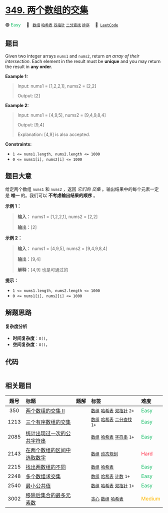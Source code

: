 # [349. 两个数组的交集](https://leetcode.com/problems/intersection-of-two-arrays)

🟢 <font color=#15bd66>Easy</font>&emsp; 🔖&ensp; [`数组`](/outline/tag/array.md) [`哈希表`](/outline/tag/hash-table.md) [`双指针`](/outline/tag/two-pointers.md) [`二分查找`](/outline/tag/binary-search.md) [`排序`](/outline/tag/sorting.md)&emsp; 🔗&ensp;[`LeetCode`](https://leetcode.com/problems/intersection-of-two-arrays)

## 题目

Given two integer arrays `nums1` and `nums2`, return _an array of their
intersection_. Each element in the result must be **unique** and you may
return the result in **any order**.



**Example 1:**

> Input: nums1 = [1,2,2,1], nums2 = [2,2]
> 
> Output: [2]

**Example 2:**

> Input: nums1 = [4,9,5], nums2 = [9,4,9,8,4]
> 
> Output: [9,4]
> 
> Explanation: [4,9] is also accepted.

**Constraints:**

  * `1 <= nums1.length, nums2.length <= 1000`
  * `0 <= nums1[i], nums2[i] <= 1000`


## 题目大意

给定两个数组 `nums1` 和 `nums2` ，返回 _它们的 交集_ 。输出结果中的每个元素一定是 **唯一** 的。我们可以
**不考虑输出结果的顺序** 。



**示例 1：**

> 
> 
> 
> 
> 
> **输入：** nums1 = [1,2,2,1], nums2 = [2,2]
> 
> **输出：**[2]
> 
> 

**示例 2：**

> 
> 
> 
> 
> 
> **输入：** nums1 = [4,9,5], nums2 = [9,4,9,8,4]
> 
> **输出：**[9,4]
> 
> **解释：**[4,9] 也是可通过的
> 
> 



**提示：**

  * `1 <= nums1.length, nums2.length <= 1000`
  * `0 <= nums1[i], nums2[i] <= 1000`


## 解题思路

#### 复杂度分析

- **时间复杂度**：`O()`，
- **空间复杂度**：`O()`，

## 代码

```javascript

```

## 相关题目

<!-- prettier-ignore -->
| 题号 | 标题 | 题解 | 标签 | 难度 |
| :------: | :------ | :------: | :------ | :------ |
| 350 | [两个数组的交集 II](https://leetcode.com/problems/intersection-of-two-arrays-ii) |  |  [`数组`](/outline/tag/array.md) [`哈希表`](/outline/tag/hash-table.md) [`双指针`](/outline/tag/two-pointers.md) `2+` | <font color=#15bd66>Easy</font> |
| 1213 | [三个有序数组的交集](https://leetcode.com/problems/intersection-of-three-sorted-arrays) |  |  [`数组`](/outline/tag/array.md) [`哈希表`](/outline/tag/hash-table.md) [`二分查找`](/outline/tag/binary-search.md) `1+` | <font color=#15bd66>Easy</font> |
| 2085 | [统计出现过一次的公共字符串](https://leetcode.com/problems/count-common-words-with-one-occurrence) |  |  [`数组`](/outline/tag/array.md) [`哈希表`](/outline/tag/hash-table.md) [`字符串`](/outline/tag/string.md) `1+` | <font color=#15bd66>Easy</font> |
| 2143 | [在两个数组的区间中选取数字](https://leetcode.com/problems/choose-numbers-from-two-arrays-in-range) |  |  [`数组`](/outline/tag/array.md) [`动态规划`](/outline/tag/dynamic-programming.md) | <font color=#ff334b>Hard</font> |
| 2215 | [找出两数组的不同](https://leetcode.com/problems/find-the-difference-of-two-arrays) |  |  [`数组`](/outline/tag/array.md) [`哈希表`](/outline/tag/hash-table.md) | <font color=#15bd66>Easy</font> |
| 2248 | [多个数组求交集](https://leetcode.com/problems/intersection-of-multiple-arrays) |  |  [`数组`](/outline/tag/array.md) [`哈希表`](/outline/tag/hash-table.md) [`计数`](/outline/tag/counting.md) `1+` | <font color=#15bd66>Easy</font> |
| 2540 | [最小公共值](https://leetcode.com/problems/minimum-common-value) |  |  [`数组`](/outline/tag/array.md) [`哈希表`](/outline/tag/hash-table.md) [`双指针`](/outline/tag/two-pointers.md) `1+` | <font color=#15bd66>Easy</font> |
| 3002 | [移除后集合的最多元素数](https://leetcode.com/problems/maximum-size-of-a-set-after-removals) |  |  [`贪心`](/outline/tag/greedy.md) [`数组`](/outline/tag/array.md) [`哈希表`](/outline/tag/hash-table.md) | <font color=#ffb800>Medium</font> |

<style>
.blue {
    background-color: #096dd9;
    padding: 0.25rem 0.5rem;
    margin: 0;
    font-size: 0.85em;
    border-radius: 3px;
    color: white;
    font-weight: 500;
}
table th:first-of-type { width: 10%; }
table th:nth-of-type(2) { width: 35%; }
table th:nth-of-type(3) { width: 10%; }
table th:nth-of-type(4) { width: 35%; }
table th:nth-of-type(5) { width: 10%; }
</style>

